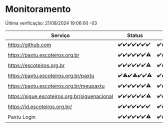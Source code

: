 # Monitoramento

Última verificação: 21/08/2024 19:06:00 -03

|Serviço|Status|Últimas 24h|
|---|---|---|
|https://github.com|<span title="2024-08-14: OK=23">✔️</span><span title="2024-08-15: OK=24">✔️</span><span title="2024-08-16: OK=24">✔️</span><span title="2024-08-17: OK=24">✔️</span><span title="2024-08-18: OK=23">✔️</span><span title="2024-08-19: OK=23">✔️</span><span title="2024-08-20: OK=22">✔️</span>|<span title="20/08/2024 19:06:00 -03 : 200">✔️</span><span title="20/08/2024 20:08:00 -03 : 200">✔️</span><span title="20/08/2024 21:35:00 -03 : 200">✔️</span><span title="20/08/2024 22:58:00 -03 : 200">✔️</span><span title="20/08/2024 23:33:00 -03 : 200">✔️</span><span title="21/08/2024 00:08:00 -03 : 200">✔️</span><span title="21/08/2024 01:10:00 -03 : 200">✔️</span><span title="21/08/2024 02:07:00 -03 : 200">✔️</span><span title="21/08/2024 03:10:00 -03 : 200">✔️</span><span title="21/08/2024 04:07:00 -03 : 200">✔️</span><span title="21/08/2024 05:10:00 -03 : 200">✔️</span><span title="21/08/2024 06:08:00 -03 : 200">✔️</span><span title="21/08/2024 07:08:00 -03 : 200">✔️</span><span title="21/08/2024 08:06:00 -03 : 200">✔️</span><span title="21/08/2024 09:12:00 -03 : 200">✔️</span><span title="21/08/2024 10:11:00 -03 : 200">✔️</span><span title="21/08/2024 11:08:00 -03 : 200">✔️</span><span title="21/08/2024 12:07:00 -03 : 200">✔️</span><span title="21/08/2024 13:10:00 -03 : 200">✔️</span><span title="21/08/2024 14:06:00 -03 : 200">✔️</span><span title="21/08/2024 15:09:00 -03 : 200">✔️</span><span title="21/08/2024 16:06:00 -03 : 200">✔️</span><span title="21/08/2024 17:08:00 -03 : 200">✔️</span><span title="21/08/2024 18:07:00 -03 : 200">✔️</span><span title="21/08/2024 19:06:00 -03 : 200">✔️</span>|
|https://paxtu.escoteiros.org.br|<span title="2024-08-14: OK=23">✔️</span><span title="2024-08-15: OK=24">✔️</span><span title="2024-08-16: OK=24">✔️</span><span title="2024-08-17: OK=24">✔️</span><span title="2024-08-18: OK=23">✔️</span><span title="2024-08-19: OK=23">✔️</span><span title="2024-08-20: OK=21, Falhas=1">⚠️</span>|<span title="20/08/2024 19:06:00 -03 : 200">✔️</span><span title="20/08/2024 20:08:00 -03 : 200">✔️</span><span title="20/08/2024 21:35:00 -03 : 200">✔️</span><span title="20/08/2024 22:58:00 -03 : 200">✔️</span><span title="20/08/2024 23:33:00 -03 : 200">✔️</span><span title="21/08/2024 00:08:00 -03 : 200">✔️</span><span title="21/08/2024 01:10:00 -03 : 200">✔️</span><span title="21/08/2024 02:07:00 -03 : 200">✔️</span><span title="21/08/2024 03:10:00 -03 : 200">✔️</span><span title="21/08/2024 04:07:00 -03 : 200">✔️</span><span title="21/08/2024 05:10:00 -03 : 200">✔️</span><span title="21/08/2024 06:08:00 -03 : 200">✔️</span><span title="21/08/2024 07:08:00 -03 : 200">✔️</span><span title="21/08/2024 08:06:00 -03 : 200">✔️</span><span title="21/08/2024 09:12:00 -03 : 200">✔️</span><span title="21/08/2024 10:11:00 -03 : 200">✔️</span><span title="21/08/2024 11:08:00 -03 : 200">✔️</span><span title="21/08/2024 12:07:00 -03 : 200">✔️</span><span title="21/08/2024 13:10:00 -03 : 200">✔️</span><span title="21/08/2024 14:06:00 -03 : 200">✔️</span><span title="21/08/2024 15:09:00 -03 : 200">✔️</span><span title="21/08/2024 16:06:00 -03 : 200">✔️</span><span title="21/08/2024 17:08:00 -03 : 200">✔️</span><span title="21/08/2024 18:07:00 -03 : 200">✔️</span><span title="21/08/2024 19:06:00 -03 : 200">✔️</span>|
|https://escoteiros.org.br|<span title="2024-08-14: OK=23">✔️</span><span title="2024-08-15: OK=24">✔️</span><span title="2024-08-16: OK=24">✔️</span><span title="2024-08-17: OK=24">✔️</span><span title="2024-08-18: OK=23">✔️</span><span title="2024-08-19: OK=23">✔️</span><span title="2024-08-20: OK=21, Falhas=1">⚠️</span>|<span title="20/08/2024 19:06:00 -03 : 200">✔️</span><span title="20/08/2024 20:08:00 -03 : 200">✔️</span><span title="20/08/2024 21:35:00 -03 : 200">✔️</span><span title="20/08/2024 22:58:00 -03 : 200">✔️</span><span title="20/08/2024 23:33:00 -03 : 200">✔️</span><span title="21/08/2024 00:08:00 -03 : 200">✔️</span><span title="21/08/2024 01:10:00 -03 : 200">✔️</span><span title="21/08/2024 02:07:00 -03 : 200">✔️</span><span title="21/08/2024 03:10:00 -03 : 200">✔️</span><span title="21/08/2024 04:07:00 -03 : 200">✔️</span><span title="21/08/2024 05:10:00 -03 : 200">✔️</span><span title="21/08/2024 06:08:00 -03 : 200">✔️</span><span title="21/08/2024 07:08:00 -03 : 200">✔️</span><span title="21/08/2024 08:06:00 -03 : 200">✔️</span><span title="21/08/2024 09:12:00 -03 : 200">✔️</span><span title="21/08/2024 10:11:00 -03 : 200">✔️</span><span title="21/08/2024 11:08:00 -03 : 200">✔️</span><span title="21/08/2024 12:07:00 -03 : 200">✔️</span><span title="21/08/2024 13:10:00 -03 : 200">✔️</span><span title="21/08/2024 14:06:00 -03 : 200">✔️</span><span title="21/08/2024 15:09:00 -03 : 200">✔️</span><span title="21/08/2024 16:06:00 -03 : 200">✔️</span><span title="21/08/2024 17:08:00 -03 : 200">✔️</span><span title="21/08/2024 18:07:00 -03 : 200">✔️</span><span title="21/08/2024 19:06:00 -03 : 200">✔️</span>|
|https://paxtu.escoteiros.org.br/paxtu|<span title="2024-08-14: OK=23">✔️</span><span title="2024-08-15: OK=23, Falhas=1">⚠️</span><span title="2024-08-16: OK=24">✔️</span><span title="2024-08-17: OK=23, Falhas=1">⚠️</span><span title="2024-08-18: OK=23">✔️</span><span title="2024-08-19: OK=23">✔️</span><span title="2024-08-20: OK=21, Falhas=1">⚠️</span>|<span title="20/08/2024 19:06:00 -03 : 200">✔️</span><span title="20/08/2024 20:08:00 -03 : 200">✔️</span><span title="20/08/2024 21:35:00 -03 : 200">✔️</span><span title="20/08/2024 22:58:00 -03 : 200">✔️</span><span title="20/08/2024 23:33:00 -03 : 200">✔️</span><span title="21/08/2024 00:08:00 -03 : 200">✔️</span><span title="21/08/2024 01:10:00 -03 : 200">✔️</span><span title="21/08/2024 02:07:00 -03 : 200">✔️</span><span title="21/08/2024 03:10:00 -03 : 200">✔️</span><span title="21/08/2024 04:07:00 -03 : 200">✔️</span><span title="21/08/2024 05:10:00 -03 : 200">✔️</span><span title="21/08/2024 06:08:00 -03 : 200">✔️</span><span title="21/08/2024 07:08:00 -03 : 200">✔️</span><span title="21/08/2024 08:06:00 -03 : 200">✔️</span><span title="21/08/2024 09:12:00 -03 : 200">✔️</span><span title="21/08/2024 10:11:00 -03 : 200">✔️</span><span title="21/08/2024 11:08:00 -03 : 200">✔️</span><span title="21/08/2024 12:07:00 -03 : 200">✔️</span><span title="21/08/2024 13:10:00 -03 : 200">✔️</span><span title="21/08/2024 14:06:00 -03 : 200">✔️</span><span title="21/08/2024 15:09:00 -03 : 200">✔️</span><span title="21/08/2024 16:06:00 -03 : 200">✔️</span><span title="21/08/2024 17:08:00 -03 : 200">✔️</span><span title="21/08/2024 18:07:00 -03 : 200">✔️</span><span title="21/08/2024 19:06:00 -03 : 200">✔️</span>|
|https://paxtu.escoteiros.org.br/meupaxtu|<span title="2024-08-14: OK=23">✔️</span><span title="2024-08-15: OK=24">✔️</span><span title="2024-08-16: OK=24">✔️</span><span title="2024-08-17: OK=24">✔️</span><span title="2024-08-18: OK=23">✔️</span><span title="2024-08-19: OK=23">✔️</span><span title="2024-08-20: OK=21, Falhas=1">⚠️</span>|<span title="20/08/2024 19:06:00 -03 : 200">✔️</span><span title="20/08/2024 20:08:00 -03 : 200">✔️</span><span title="20/08/2024 21:35:00 -03 : 200">✔️</span><span title="20/08/2024 22:58:00 -03 : 200">✔️</span><span title="20/08/2024 23:33:00 -03 : 200">✔️</span><span title="21/08/2024 00:08:00 -03 : 200">✔️</span><span title="21/08/2024 01:10:00 -03 : 200">✔️</span><span title="21/08/2024 02:07:00 -03 : 200">✔️</span><span title="21/08/2024 03:10:00 -03 : 200">✔️</span><span title="21/08/2024 04:07:00 -03 : 200">✔️</span><span title="21/08/2024 05:10:00 -03 : 200">✔️</span><span title="21/08/2024 06:08:00 -03 : 200">✔️</span><span title="21/08/2024 07:08:00 -03 : 200">✔️</span><span title="21/08/2024 08:06:00 -03 : 200">✔️</span><span title="21/08/2024 09:12:00 -03 : 200">✔️</span><span title="21/08/2024 10:11:00 -03 : 200">✔️</span><span title="21/08/2024 11:08:00 -03 : 200">✔️</span><span title="21/08/2024 12:07:00 -03 : 200">✔️</span><span title="21/08/2024 13:10:00 -03 : 200">✔️</span><span title="21/08/2024 14:06:00 -03 : 200">✔️</span><span title="21/08/2024 15:09:00 -03 : 200">✔️</span><span title="21/08/2024 16:06:00 -03 : 200">✔️</span><span title="21/08/2024 17:08:00 -03 : 200">✔️</span><span title="21/08/2024 18:07:00 -03 : 200">✔️</span><span title="21/08/2024 19:06:00 -03 : 200">✔️</span>|
|https://sigue.escoteiros.org.br/siguenacional|<span title="2024-08-14: OK=23">✔️</span><span title="2024-08-15: OK=24">✔️</span><span title="2024-08-16: OK=24">✔️</span><span title="2024-08-17: OK=24">✔️</span><span title="2024-08-18: OK=23">✔️</span><span title="2024-08-19: OK=23">✔️</span><span title="2024-08-20: OK=21, Falhas=1">⚠️</span>|<span title="20/08/2024 19:06:00 -03 : 200">✔️</span><span title="20/08/2024 20:08:00 -03 : 200">✔️</span><span title="20/08/2024 21:35:00 -03 : 200">✔️</span><span title="20/08/2024 22:58:00 -03 : 200">✔️</span><span title="20/08/2024 23:33:00 -03 : 200">✔️</span><span title="21/08/2024 00:08:00 -03 : 200">✔️</span><span title="21/08/2024 01:10:00 -03 : 200">✔️</span><span title="21/08/2024 02:07:00 -03 : 200">✔️</span><span title="21/08/2024 03:10:00 -03 : 200">✔️</span><span title="21/08/2024 04:07:00 -03 : 200">✔️</span><span title="21/08/2024 05:10:00 -03 : 200">✔️</span><span title="21/08/2024 06:08:00 -03 : 200">✔️</span><span title="21/08/2024 07:08:00 -03 : 200">✔️</span><span title="21/08/2024 08:06:00 -03 : 200">✔️</span><span title="21/08/2024 09:13:00 -03 : 200">✔️</span><span title="21/08/2024 10:11:00 -03 : 200">✔️</span><span title="21/08/2024 11:08:00 -03 : 200">✔️</span><span title="21/08/2024 12:07:00 -03 : 200">✔️</span><span title="21/08/2024 13:10:00 -03 : 200">✔️</span><span title="21/08/2024 14:06:00 -03 : 200">✔️</span><span title="21/08/2024 15:09:00 -03 : 200">✔️</span><span title="21/08/2024 16:06:00 -03 : 200">✔️</span><span title="21/08/2024 17:08:00 -03 : 200">✔️</span><span title="21/08/2024 18:07:00 -03 : 200">✔️</span><span title="21/08/2024 19:06:00 -03 : 200">✔️</span>|
|https://id.escoteiros.org.br/|<span title="2024-08-14: OK=23">✔️</span><span title="2024-08-15: OK=24">✔️</span><span title="2024-08-16: OK=24">✔️</span><span title="2024-08-17: OK=24">✔️</span><span title="2024-08-18: OK=23">✔️</span><span title="2024-08-19: OK=23">✔️</span><span title="2024-08-20: OK=22">✔️</span>|<span title="20/08/2024 19:06:00 -03 : 200">✔️</span><span title="20/08/2024 20:08:00 -03 : 200">✔️</span><span title="20/08/2024 21:35:00 -03 : 200">✔️</span><span title="20/08/2024 22:58:00 -03 : 200">✔️</span><span title="20/08/2024 23:33:00 -03 : 200">✔️</span><span title="21/08/2024 00:08:00 -03 : 200">✔️</span><span title="21/08/2024 01:10:00 -03 : 200">✔️</span><span title="21/08/2024 02:07:00 -03 : 200">✔️</span><span title="21/08/2024 03:10:00 -03 : 200">✔️</span><span title="21/08/2024 04:07:00 -03 : 200">✔️</span><span title="21/08/2024 05:10:00 -03 : 200">✔️</span><span title="21/08/2024 06:08:00 -03 : 200">✔️</span><span title="21/08/2024 07:08:00 -03 : 200">✔️</span><span title="21/08/2024 08:06:00 -03 : 200">✔️</span><span title="21/08/2024 09:13:00 -03 : 200">✔️</span><span title="21/08/2024 10:11:00 -03 : 200">✔️</span><span title="21/08/2024 11:08:00 -03 : 200">✔️</span><span title="21/08/2024 12:07:00 -03 : 200">✔️</span><span title="21/08/2024 13:10:00 -03 : 200">✔️</span><span title="21/08/2024 14:06:00 -03 : 200">✔️</span><span title="21/08/2024 15:09:00 -03 : 200">✔️</span><span title="21/08/2024 16:06:00 -03 : 200">✔️</span><span title="21/08/2024 17:08:00 -03 : 200">✔️</span><span title="21/08/2024 18:07:00 -03 : 200">✔️</span><span title="21/08/2024 19:06:00 -03 : 200">✔️</span>|
|Paxtu Login|<span title="2024-08-14: OK=23">✔️</span><span title="2024-08-15: OK=24">✔️</span><span title="2024-08-16: OK=24">✔️</span><span title="2024-08-17: OK=24">✔️</span><span title="2024-08-18: OK=23">✔️</span><span title="2024-08-19: OK=23">✔️</span><span title="2024-08-20: OK=21, Falhas=1">⚠️</span>|<span title="20/08/2024 19:06:00 -03 : 200">✔️</span><span title="20/08/2024 20:08:00 -03 : 200">✔️</span><span title="20/08/2024 21:35:00 -03 : 200">✔️</span><span title="20/08/2024 22:58:00 -03 : 200">✔️</span><span title="20/08/2024 23:33:00 -03 : 200">✔️</span><span title="21/08/2024 00:08:00 -03 : 200">✔️</span><span title="21/08/2024 01:10:00 -03 : 200">✔️</span><span title="21/08/2024 02:07:00 -03 : 200">✔️</span><span title="21/08/2024 03:10:00 -03 : 200">✔️</span><span title="21/08/2024 04:07:00 -03 : 200">✔️</span><span title="21/08/2024 05:10:00 -03 : 200">✔️</span><span title="21/08/2024 06:08:00 -03 : 200">✔️</span><span title="21/08/2024 07:08:00 -03 : 200">✔️</span><span title="21/08/2024 08:06:00 -03 : 200">✔️</span><span title="21/08/2024 09:13:00 -03 : 200">✔️</span><span title="21/08/2024 10:11:00 -03 : 200">✔️</span><span title="21/08/2024 11:08:00 -03 : 200">✔️</span><span title="21/08/2024 12:07:00 -03 : 200">✔️</span><span title="21/08/2024 13:10:00 -03 : 200">✔️</span><span title="21/08/2024 14:06:00 -03 : 200">✔️</span><span title="21/08/2024 15:09:00 -03 : 200">✔️</span><span title="21/08/2024 16:06:00 -03 : 200">✔️</span><span title="21/08/2024 17:08:00 -03 : 200">✔️</span><span title="21/08/2024 18:07:00 -03 : 200">✔️</span><span title="21/08/2024 19:06:00 -03 : 200">✔️</span>|
